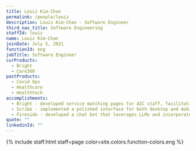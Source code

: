 ```yaml
---
title: Louiz Kim-Chan
permalink: /people/louiz
description: Louiz Kim-Chan - Software Engineer
third_nav_title: Software Engineering
staffId: louiz
name: Louiz Kim-Chan
joinDate: July 5, 2021
functionId: eng
jobTitle: Software Engineer
curProducts:
  - Bright
  - Care360
pastProducts:
  - Covid Ops
  - Healthcare
  - Healthtech
accomplishments:
  - Bright - developed service matching pages for AIC staff, facilitating matching of patients to the most suitable service providers for home-based eldercare services and nursing homes.
  - Scribe - implemented a polished interface for both desktop and mobile users to record and upload audio files for transcription and summarisation via LLMs.
  - Fireside - developed a chat bot that leverages LLMs and incorporates cognitive behavioural therapy principles to provide stressed-out users an anonymous platform for improving their negative thought patterns and behaviours
quote: ""
linkedinId: ""
---
```


{% include staff.html staff=page color=site.colors.function-colors.eng %}
